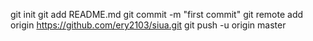 git init
git add README.md
git commit -m "first commit"
git remote add origin https://github.com/ery2103/siua.git
git push -u origin master
